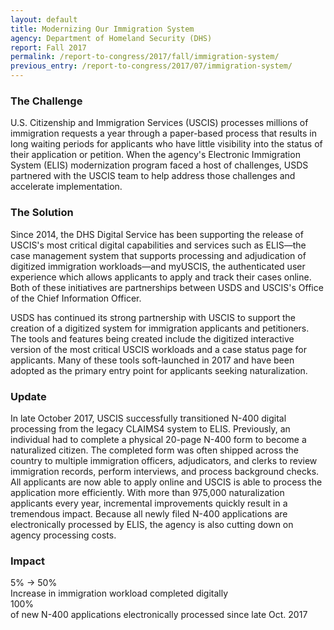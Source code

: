 ```yaml
---
layout: default
title: Modernizing Our Immigration System
agency: Department of Homeland Security (DHS)
report: Fall 2017
permalink: /report-to-congress/2017/fall/immigration-system/
previous_entry: /report-to-congress/2017/07/immigration-system/
---
```

### The Challenge

U.S. Citizenship and Immigration Services (USCIS) processes millions of immigration requests a year through a paper-based process that results in long waiting periods for applicants who have little visibility into the status of their application or petition. When the agency's Electronic Immigration System (ELIS) modernization program faced a host of challenges, USDS partnered with the USCIS team to help address those challenges and accelerate implementation.

### The Solution

Since 2014, the DHS Digital Service has been supporting the release of USCIS's most critical digital capabilities and services such as ELIS—the case management system that supports processing and adjudication of digitized immigration workloads—and myUSCIS, the authenticated user experience which allows applicants to apply and track their cases online. Both of these initiatives are partnerships between USDS and USCIS's Office of the Chief Information Officer.

USDS has continued its strong partnership with USCIS to support the creation of a digitized system for immigration applicants and petitioners. The tools and features being created include the digitized interactive version of the most critical USCIS workloads and a case status page for applicants. Many of these tools soft-launched in 2017 and have been adopted as the primary entry point for applicants seeking naturalization.

### Update

In late October 2017, USCIS successfully transitioned N-400 digital processing from the legacy CLAIMS4 system to ELIS. Previously, an individual had to complete a physical 20-page N-400 form to become a naturalized citizen. The completed form was often shipped across the country to multiple immigration officers, adjudicators, and clerks to review immigration records, perform interviews, and process background checks. All applicants are now able to apply online and USCIS is able to process the application more efficiently. With more than 975,000 naturalization applicants every year, incremental improvements quickly result in a tremendous impact. Because all newly filed N-400 applications are electronically processed by ELIS, the agency is also cutting down on agency processing costs.

### Impact

<div class="margin-bottom-3">
	<div>
		<span class="text-primary text-bold font-body-3xl">5</span><span class="text-primary text-bold font-body-2xl">%</span> <span class="text-primary text-bold font-body-3xl"> &rarr; 50</span><span class="text-primary text-bold font-body-2xl">%</span>
    </div>
    <div>Increase in immigration workload completed digitally</div>
</div>

<div class="margin-bottom-3">
	<div>
		<span class="text-primary text-bold font-body-3xl">100</span><span class="text-primary text-bold font-body-2xl">%</span>
    </div>
    <div>of new N-400 applications electronically processed since late Oct. 2017</div>
</div>

